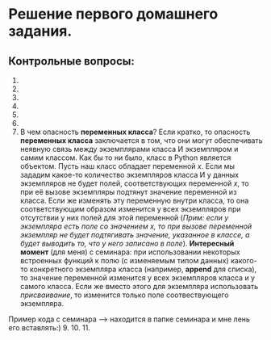 # Решение первого домашнего задания.

## Контрольные вопросы:
1.
2.
3.
4.
5.
6.
7. В чем опасность **переменных класса**? Если кратко, то опасность **переменных класса** заключается в том, что они могут обеспечивать неявную связь между экземплярами класса И экземпляром и самим классом. Как бы то ни было, класс в Python является объектом. Пусть наш класс обладает переменной *x*. Если мы зададим какое-то количество экземпляров класса И у данных экземпляров не будет полей, соответствующих переменной *x*, то при её вызове экземпляры подтянут значение переменной из класса. Если же изменять эту переменную внутри класса, то она соответствующим образом изменится у всех экземпляров при отсутствии у них полей для этой переменной (*Прим: если у экземпляра есть поле со значением *x*, то при вызове переменной экземпляр не будет подтягивать значение, указанное в классе, а будет выводить то, что у него записано в поле*).
**Интересный момент** (для меня) с семинара: при использовании некоторых встроенных функций к полю (с изменяемым типом данных) какого-то конкретного экземпляра класса (например, **append** для списка), то значение переменной изменится у всех экземпляров класса и у самого класса. Если же вместо этого для экземпляра использовать *присваивание*, то изменится только поле соотвествующего экземпляра.

Пример кода с семинара --> находится в папке семинара и мне лень его вставлять:)
9. 
10.
11.
